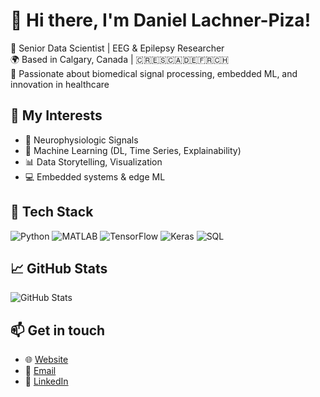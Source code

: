 # 👋 Hi there, I'm Daniel Lachner-Piza!

💼 Senior Data Scientist | EEG & Epilepsy Researcher  
🌍 Based in Calgary, Canada | 🇨🇷🇪🇸🇨🇦🇩🇪🇫🇷🇨🇭  
🧠 Passionate about biomedical signal processing, embedded ML, and innovation in healthcare

## 🚀 My Interests
- 🔬 Neurophysiologic Signals
- 🤖 Machine Learning (DL, Time Series, Explainability)
- 📊 Data Storytelling, Visualization
- 💻 Embedded systems & edge ML

## 🧰 Tech Stack
![Python](https://img.shields.io/badge/Python-3776AB?style=for-the-badge&logo=python&logoColor=white)
![MATLAB](https://img.shields.io/badge/MATLAB-0076A8?style=for-the-badge&logo=mathworks&logoColor=white)
![TensorFlow](https://img.shields.io/badge/TensorFlow-FF6F00?style=for-the-badge&logo=tensorflow&logoColor=white)
![Keras](https://img.shields.io/badge/Keras-D00000?style=for-the-badge&logo=keras&logoColor=white)
![SQL](https://img.shields.io/badge/SQL-4479A1?style=for-the-badge&logo=postgresql&logoColor=white)

## 📈 GitHub Stats
![GitHub Stats](https://github-readme-stats.vercel.app/api?username=mossdet&show_icons=true&theme=calm)

## 📫 Get in touch
- 🌐 [Website]([https://yourwebsite.com](https://www.lachner-piza.com/))  
- 📧 [Email](dalapiz@proton.me)  
- 💼 [LinkedIn]([https://linkedin.com/in/yourprofile](https://www.linkedin.com/in/daniel-lachner-piza/))
